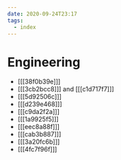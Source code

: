 ```yaml
---
date: 2020-09-24T23:17
tags: 
  - index
---
```


# Engineering

- [[[38f0b39e]]]
- [[[3cb2bcc8]]] and [[[c1d717f7]]]
- [[[5d92506c]]]
- [[[d239e468]]]
- [[[c9da2f2a]]]
- [[[1a9925f5]]]
- [[[eec8a88f]]]
- [[[cab3b887]]]
- [[[3a20fc6b]]]
- [[[4fc7f96f]]]
